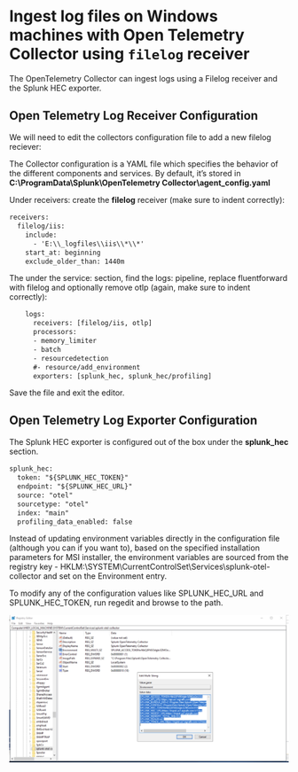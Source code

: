 # Ingest log files on Windows machines with Open Telemetry Collector using `filelog` receiver

The OpenTelemetry Collector can ingest logs using a Filelog receiver and the Splunk HEC exporter.

## Open Telemetry Log Receiver Configuration

We will need to edit the collectors configuration file to add a new filelog reciever:

The Collector configuration is a YAML file  which specifies the behavior of the different components and services. 
By default, it’s stored in **C:\ProgramData\Splunk\OpenTelemetry Collector\agent_config.yaml**


Under receivers: create the **filelog** receiver (make sure to indent correctly):

```
receivers:
  filelog/iis:
    include:
      - 'E:\\_logfiles\\iis\\*\\*'
    start_at: beginning
    exclude_older_than: 1440m
```

The under the service: section, find the logs: pipeline, replace fluentforward with filelog and optionally remove otlp (again, make sure to indent correctly):

```
    logs:
      receivers: [filelog/iis, otlp]
      processors:
      - memory_limiter
      - batch
      - resourcedetection
      #- resource/add_environment
      exporters: [splunk_hec, splunk_hec/profiling]
```

Save the file and exit the editor.


## Open Telemetry Log Exporter Configuration


The Splunk HEC exporter is configured out of the box under the **splunk_hec** section.

```
splunk_hec:
  token: "${SPLUNK_HEC_TOKEN}"
  endpoint: "${SPLUNK_HEC_URL}"
  source: "otel"
  sourcetype: "otel"
  index: "main"
  profiling_data_enabled: false
```


Instead of updating environment variables directly in the configuration file (although you can if you want to), based on the specified installation parameters for MSI installer, the environment variables are sourced from the registry key - HKLM:\SYSTEM\CurrentControlSet\Services\splunk-otel-collector and set on the Environment entry.

To modify any of the configuration values like SPLUNK_HEC_URL and SPLUNK_HEC_TOKEN, run regedit and browse to the path.

![regedit](splunk-otel-collector-regedit.png "Edit registry")

